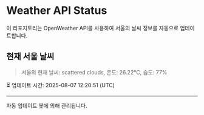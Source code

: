 
# Weather API Status

이 리포지토리는 OpenWeather API를 사용하여 서울의 날씨 정보를 자동으로 업데이트합니다.

## 현재 서울 날씨
> 서울의 현재 날씨: scattered clouds, 온도: 26.22°C, 습도: 77%

⏳ 업데이트 시간: 2025-08-07 12:20:51 (UTC)

---
자동 업데이트 봇에 의해 관리됩니다.

